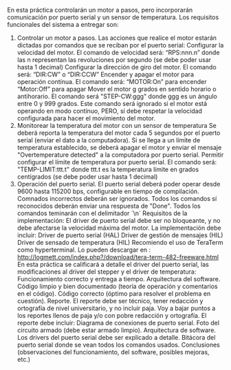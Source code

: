 En esta práctica controlarán un motor a pasos, pero incorporarán comunicación por puerto serial y un sensor de temperatura.
Los requisitos funcionales del sistema a entregar son:
1. Controlar un motor a pasos. Las acciones que realice el motor estarán dictadas por comandos que se reciban por el puerto serial:
Configurar la velocidad del motor. El comando de velocidad será: “RPS:nnn.n” donde las n representan las revoluciones por segundo (se debe poder usar hasta 1 decimal)
Configurar la dirección de giro del motor. El comando será: “DIR:CW” o “DIR:CCW”
Encender y apagar el motor para operación contínua. El comando será: “MOTOR:On” para encender “Motor:Off” para apagar
Mover el motor g grados  en sentido horario o antihorario. El comando será "STEP-CW:ggg" donde ggg es un ángulo entre 0 y 999 grados. Este comando será ignorado si el motor está operando en modo contínuo, PERO, sí debe respetar la velocidad configurada para hacer el movimiento del motor.
2. Monitorear la temperatura del motor con un sensor de temperatura
Se deberá reporta la temperatura del motor cada 5 segundos por el puerto serial (enviar el dato a la computadora).
Si se llega a un límite de temperatura establecido, se deberá apagar el motor y enviar el mensaje "Overtemperature detected" a la computadora por puerto serial.
Permitir configurar el límite de temperatura por puerto serial. El comando será: "TEMP-LIMIT:ttt.t" donde ttt.t es la temperatura límite en grados centígrados (se debe poder usar hasta 1 decimal) 
3. Operación del puerto serial.
El puerto serial deberá poder operar desde 9600 hasta 115200 bps, configurable en tiempo de compilación.
Comnados incorrectos deberán ser ignorados.
Todos los comandos sí reconocidos deberán enviar una respuesta de "Done".
Todos los comandos teminarán con el delimitador ´\n´
Requisitos de la implementación:
El driver de puerto serial debe ser no bloqueante, y no debe afectarse la velocidad máxima del motor.
La implementación debe incluir:
Driver de puerto serial (HAL)
Driver de gestión de mensajes (HIL)
Driver de sensado de temperatura (HIL)
Recomiendo el uso de TeraTerm como hyperterminal. Lo pueden descargar en : http://logmett.com/index.php?/download/tera-term-482-freeware.html
En esta práctica se calificará a detalle el driver del puerto serial, las modificaciones al driver del stepper y el driver de temperatura:
Funcionamiento correcto y entrega a tiempo.
Arquitectura del software.
Código limpio y bien documentado (teoría de operación y comentarios en el código).
Código correcto (óptimo para resolver el problema en cuestión).
Reporte. El reporte debe ser técnico, tener redacción y ortografía de nivel universitario, y no incluir paja. Voy a bajar puntos a los reportes llenos de paja y/o con pobre redacción y ortografía. El reporte debe incluir:
Diagrama de conexiones de puerto serial.
Foto del circuito armado (debe estar armado limpio).
Arquitectura de software. Los drivers del puerto serial debe ser explicado a detalle.
Bitácora del puerto serial donde se vean todos los comandos usados.
Conclusiones (observaciones del funcionamiento, del software, posibles mejoras, etc.)
